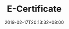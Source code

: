 ---
title: "E-Certificate"
date: 2019-02-17T20:13:32+08:00
draft: false
page: "pages/davao_certificate"
type: "certificate"
---